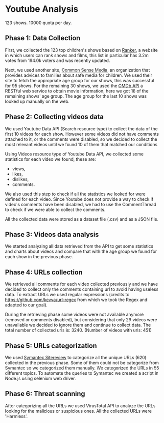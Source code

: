 # Youtube Analysis

123 shows.
10000 quota per day.

## Phase 1: Data Collection
First, we collected the 123 top children's shows based on [Ranker](https://www.ranker.com/crowdranked-list/my-favorite-cartoons-of-all-time?ref=search), a website in which users can rank shows and films, this list in particular has 3.2m votes
from 194.0k voters and was recently updated.

Next, we used another site, [Common Sense Media](https://www.commonsensemedia.org/), an organization that provides advices to families about safe media for children. We used their site to fetch the appropriate age group for our shows, this was successful for 95 shows. 
For the remaining 30 shows, we used the [OMDb API](http://www.omdbapi.com/) a RESTful web service to obtain movie information, here we got 18 of the remaining shows' age group.
The age group for the last 10 shows was looked up manually on the web. 

## Phase 2: Collecting videos data
We used Youtube Data API (Search resource type) to collect the data of the first 10 videos for each show. However some videos did not have comments attached to it, or the comments were disabled, so we decided to collect the most relevant videos until we found 10 of them that matched our conditions. 

Using Videos resource type of Youtube Data API, we collected some statistics for each video we found, these are:
- views,
- likes,
- dislikes,
- comments.

We also used this step to check if all the statistics we looked for were defined for each video. Since Youtube does not provide a way to check if video's comments have been disabled, we had to use the CommentThread to check if we were able to collect the comments. 

All the collected data were stored as a dataset file (.csv) and as a JSON file.

## Phase 3: Videos data analysis
We started analyzing all data retrieved from the API to get some statistics and charts about videos and compare that with the age group we found for each show in the previous phase.

## Phase 4: URLs collection
We retrieved all comments for each video collected previously and we have decided to collect only the comments containing url to avoid having useless data. To extract URLs we used regular expressions (credits to https://github.com/kevva/url-regex from which we took the Regex and adapted to our goal). 

During the retrieving phase some videos were not available anymore (removed or comments disabled), but considering that only 29 videos were unavailable we decided to ignore them and continue to collect data.
The total number of collected urls is: 3240. (Number of videos with urls: 451)

## Phase 5: URLs categorization
We used [Symantec Sitereview](https://sitereview.bluecoat.com/#/) to categorize all the unique URLs (620) collected in the previous phase. Some of them could not be categorize from Symantec so we categorized them manually.
We categorized the URLs in 55 different topics.
To automate the queries to Symantec we created a script in Node.js using selenium web driver.


## Phase 6: Threat scanning
After categorizing all the URLs we used VirusTotal API to analyze the URLs looking for the malicious or suspicious ones.
All the collected URLs were 'Harmless'.
